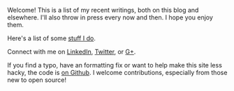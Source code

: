 Welcome!  This is a list of my recent writings, both on this blog and elsewhere.  I'll also throw in press every now and then. I hope you enjoy them.

Here's a list of some [stuff I do](bio.html).

Connect with me on [LinkedIn](http://linkedin.com/in/elliotthauser), [Twitter](http://twitter.com/hauspoor), or [G+](http://plus.google.com/+elliotthauser).  

If you find a typo, have an formatting fix or want to help make this site less hacky, the code is [on Github](https://github.com/eah13/elliotthauser.com).  I welcome contributions, especially from those new to open source!
